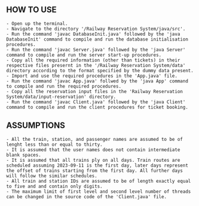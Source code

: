 ## HOW TO USE
    - Open up the terminal.
    - Navigate to the directory '/Railway Reservation System/java/src'.
    - Run the command 'javac DatabaseInit.java' followed by the 'java DatabaseInit' command to compile and run the database initialisation procedures.
    - Run the command 'javac Server.java' followed by the 'java Server' command to compile and run the server start-up procedures.
    - Copy all the required information (other than tickets) in their respective files presernt in the '/Railway Reservation System/data' directory according to the format specified by the dummy data present.
    - Import and use the required procedures in the 'App.java' file.
    - Run the command 'javac App.java' follwed by the 'java App' command to compile and run the required procedures.
    - Copy all the reservation input files in the 'Railway Reservation System/data/input-reservation' directory.
    - Run the command 'javac Client.java' followed by the 'java Client' command to compile and run the client procedures for ticket booking.


## ASSUMPTIONS
    - All the train, station, and passenger names are assumed to be of lenght less than or equal to thirty.
    - It is assumed that the user names does not contain intermediate blank spaces.
    - It is assumed that all trains ply on all days. Train routes are scheduled assuming 2023-09-11 is the first day, later days represent the offset of trains starting from the first day. All further days will follow the similar schedules.
    - All train and station IDs are assumed to be of length exactly equal to five and and contain only digits.
    - The maximum limit of first level and second level number of threads can be changed in the source code of the 'Client.java' file.
